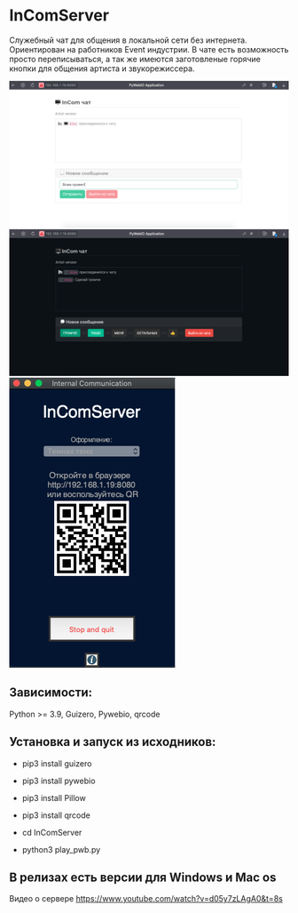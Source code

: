 # InComServer
Служебный чат для общения в локальной сети без интернета. Ориентирован на работников Event индустрии.
В чате есть возможность просто переписываться, а так же имеются заготовленые горячие кнопки для общения артиста и звукорежиссера.

![Иллюстрация к проекту](https://github.com/aleksan149/InComServer/blob/main/image/screen1.png)
![Иллюстрация к проекту](https://github.com/aleksan149/InComServer/blob/main/image/screen2.png)
![Иллюстрация к проекту](https://github.com/aleksan149/InComServer/blob/main/image/screen3.png)

## Зависимости:
Python >= 3.9, Guizero, Pywebio, qrcode

## Установка и запуск из исходников: 
* pip3 install guizero 
* pip3 install pywebio
* pip3 install Pillow
* pip3 install qrcode

* cd InComServer
* python3 play_pwb.py

## В релизах есть версии для Windows и Mac os

Видео о сервере
https://www.youtube.com/watch?v=d05y7zLAgA0&t=8s
